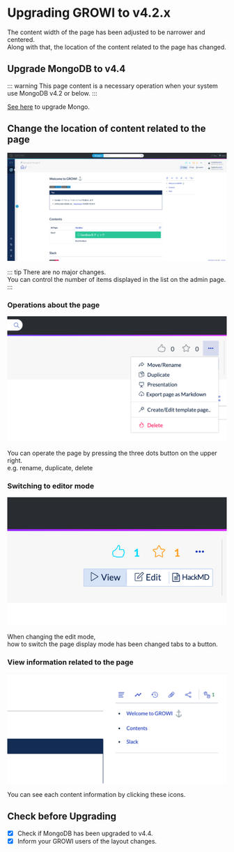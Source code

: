 # Upgrading GROWI to v4.2.x

The content width of the page has been adjusted to be narrower and centered.  
Along with that, the location of the content related to the page has changed.

## Upgrade MongoDB to v4.4

::: warning
This page content is a necessary operation when your system use MongoDB v4.2 or below.
:::

[See here](/en/admin-guide/admin-cookbook/upgrade-mongodb.html) to upgrade Mongo.

## Change the location of content related to the page

![layout_42x](./images/layout_42x.png)

::: tip
There are no major changes.  
You can control the number of items displayed in the list on the admin page.
:::

### Operations about the page

![page_management_dropdown](./images/page_management_dropdown.png)

You can operate the page by pressing the three dots button on the upper right.  
e.g. rename, duplicate, delete

### Switching to editor mode

![editor_mode_control_button](./images/editor_mode_control_button.png)

When changing the edit mode,  
how to switch the page display mode has been changed tabs to a button.

### View information related to the page

![page_contents](./images/page_contents.png)

You can see each content information by clicking these icons.

## Check before Upgrading

- [x] Check if MongoDB has been upgraded to v4.4.
- [x] Inform your GROWI users of the layout changes.
